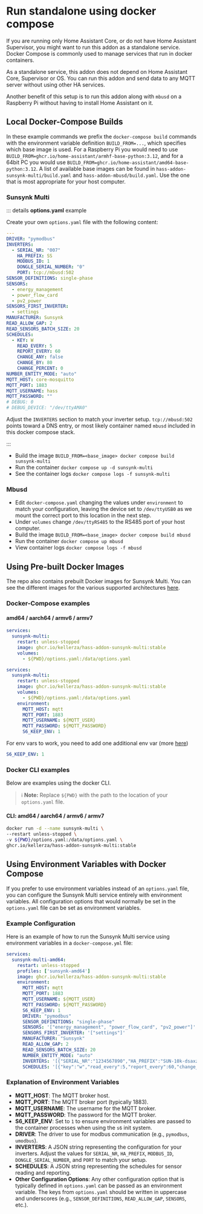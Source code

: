 # Run standalone using docker compose

If you are running only Home Assistant Core, or do not have Home Assistant Supervisor,
you might want to run this addon as a standalone service.
Docker Compose is commonly used to manage services that run in docker containers.

As a standalone service, this addon does not depend on Home Assistant Core, Supervisor or OS.
You can run this addon and send data to any MQTT server without using other HA services.

Another benefit of this setup is to run this addon along with `mbusd` on a
Raspberry Pi without having to install Home Assistant on it.

## Local Docker-Compose Builds

In these example commands we prefix the `docker-compose build` commands with the
environment variable definition `BUILD_FROM=...`,
which specifies which base image is used. For a Raspberry Pi you would need to
use `BUILD_FROM=ghcr.io/home-assistant/armhf-base-python:3.12`, and for a 64bit PC you
would use `BUILD_FROM=ghcr.io/home-assistant/amd64-base-python:3.12`.
A list of available base images can be found in
`hass-addon-sunsynk-multi/build.yaml` and `hass-addon-mbusd/build.yaml`.
Use the one that is most appropriate for your host computer.

### Sunsynk Multi

::: details **options.yaml** example

Create your own `options.yaml` file with the following content:

```yaml
---
DRIVER: "pymodbus"
INVERTERS:
  - SERIAL_NR: "007"
    HA_PREFIX: SS
    MODBUS_ID: 1
    DONGLE_SERIAL_NUMBER: "0"
    PORT: tcp://mbusd:502
SENSOR_DEFINITIONS: single-phase
SENSORS:
  - energy_management
  - power_flow_card
  - pv2_power
SENSORS_FIRST_INVERTER:
  - settings
MANUFACTURER: Sunsynk
READ_ALLOW_GAP: 2
READ_SENSORS_BATCH_SIZE: 20
SCHEDULES:
  - KEY: W
    READ_EVERY: 5
    REPORT_EVERY: 60
    CHANGE_ANY: false
    CHANGE_BY: 80
    CHANGE_PERCENT: 0
NUMBER_ENTITY_MODE: "auto"
MQTT_HOST: core-mosquitto
MQTT_PORT: 1883
MQTT_USERNAME: hass
MQTT_PASSWORD: ""
# DEBUG: 0
# DEBUG_DEVICE: "/dev/ttyAMA0"
```

Adjust the `INVERTERS` section to match your inverter setup. `tcp://mbusd:502` points toward a DNS entry, or most likely container named `mbusd` included in this docker compose stack.

:::

* Build the image `BUILD_FROM=<base_image> docker compose build sunsynk-multi`
* Run the container `docker compose up -d sunsynk-multi`
* See the container logs `docker compose logs -f sunsynk-multi`

### Mbusd

* Edit `docker-compose.yaml` changing the values under `environment` to match your configuration, leaving the device set to `/dev/ttyUSB0` as we mount the correct port to this location in the next step.
* Under `volumes` change `/dev/ttyRS485` to the RS485 port of your host computer.
* Build the image `BUILD_FROM=<base_image> docker compose build mbusd`
* Run the container `docker compose up mbusd`
* View container logs `docker compose logs -f mbusd`

## Using Pre-built Docker Images

The repo also contains prebuilt Docker images for Sunsynk Multi. You can see the different images for the various supported architectures [here](https://github.com/kellerza?tab=packages&repo_name=sunsynk).

### Docker-Compose examples

#### amd64 / aarch64 / armv6 / armv7

```yaml
services:
  sunsynk-multi:
    restart: unless-stopped
    image: ghcr.io/kellerza/hass-addon-sunsynk-multi:stable
    volumes:
      - ${PWD}/options.yaml:/data/options.yaml
```

```yaml
services:
  sunsynk-multi:
    restart: unless-stopped
    image: ghcr.io/kellerza/hass-addon-sunsynk-multi:stable
    volumes:
      - ${PWD}/options.yaml:/data/options.yaml
    environment:
      MQTT_HOST: mqtt
      MQTT_PORT: 1883
      MQTT_USERNAME: ${MQTT_USER}
      MQTT_PASSWORD: ${MQTT_PASSWORD}
      S6_KEEP_ENV: 1
```

For env vars to work, you need to add one additional env var (more [here](https://github.com/just-containers/s6-overlay#customizing-s6-overlay-behaviour))

```yaml
S6_KEEP_ENV: 1
```

### Docker CLI examples

Below are examples using the docker CLI.

> ℹ️ **Note:** Replace `${PWD}` with the path to the location of your `options.yaml` file.

#### CLI: amd64 / aarch64 / armv6 / armv7

```bash
docker run -d --name sunsynk-multi \
--restart unless-stopped \
-v ${PWD}/options.yaml:/data/options.yaml \
ghcr.io/kellerza/hass-addon-sunsynk-multi:stable
```

## Using Environment Variables with Docker Compose

If you prefer to use environment variables instead of an `options.yaml` file, you can configure the Sunsynk Multi service entirely with environment variables. All configuration options that would normally be set in the `options.yaml` file can be set as environment variables.

### Example Configuration

Here is an example of how to run the Sunsynk Multi service using environment variables in a `docker-compose.yml` file:

```yaml
services:
  sunsynk-multi-amd64:
    restart: unless-stopped
    profiles: ['sunsynk-amd64']
    image: ghcr.io/kellerza/hass-addon-sunsynk-multi:stable
    environment:
      MQTT_HOST: mqtt
      MQTT_PORT: 1883
      MQTT_USERNAME: ${MQTT_USER}
      MQTT_PASSWORD: ${MQTT_PASSWORD}
      S6_KEEP_ENV: 1
      DRIVER: "pymodbus"
      SENSOR_DEFINITIONS: "single-phase"
      SENSORS: '["energy_management", "power_flow_card", "pv2_power"]'
      SENSORS_FIRST_INVERTER: '["settings"]'
      MANUFACTURER: "Sunsynk"
      READ_ALLOW_GAP: 2
      READ_SENSORS_BATCH_SIZE: 20
      NUMBER_ENTITY_MODE: "auto"
      INVERTERS: '[{"SERIAL_NR":"1234567890","HA_PREFIX":"SUN-10k-dsaxz","MODBUS_ID":1,"DONGLE_SERIAL_NUMBER":"1234567890","PORT":"tcp://192.168.1.123:8899"}]'
      SCHEDULES: '[{"key":"w","read_every":5,"report_every":60,"change_by":80,"change_percent":0,"change_any":0}]'
```

### Explanation of Environment Variables

* **MQTT_HOST**: The MQTT broker host.
* **MQTT_PORT**: The MQTT broker port (typically 1883).
* **MQTT_USERNAME**: The username for the MQTT broker.
* **MQTT_PASSWORD**: The password for the MQTT broker.
* **S6_KEEP_ENV**: Set to `1` to ensure environment variables are passed to the container processes when using the `s6` init system.
* **DRIVER**: The driver to use for modbus communication (e.g., `pymodbus`, `umodbus`).
* **INVERTERS**: A JSON string representing the configuration for your inverters. Adjust the values for `SERIAL_NR`, `HA_PREFIX`, `MODBUS_ID`, `DONGLE_SERIAL_NUMBER`, and `PORT` to match your setup.
* **SCHEDULES**: A JSON string representing the schedules for sensor reading and reporting.
* **Other Configuration Options**: Any other configuration option that is typically defined in `options.yaml` can be passed as an environment variable. The keys from `options.yaml` should be written in uppercase and underscores (e.g., `SENSOR_DEFINITIONS`, `READ_ALLOW_GAP`, `SENSORS`, etc.).
